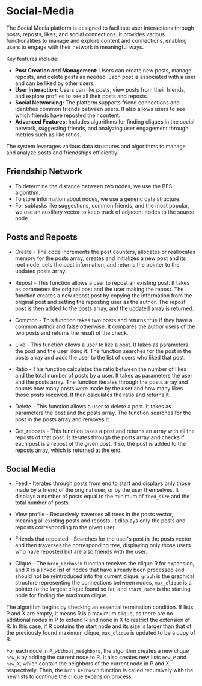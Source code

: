 # Social-Media

The Social Media platform is designed to facilitate user interactions through posts, reposts, likes, and social connections. It provides various functionalities to manage and explore content and connections, enabling users to engage with their network in meaningful ways.

Key features include:

- **Post Creation and Management:** Users can create new posts, manage reposts, and delete posts as needed. Each post is associated with a user and can be liked by other users.
- **User Interaction:** Users can like posts, view posts from their friends, and explore profiles to see all their posts and reposts.
- **Social Networking:** The platform supports friend connections and identifies common friends between users. It also allows users to see which friends have reposted their content.
- **Advanced Features:** Includes algorithms for finding cliques in the social network, suggesting friends, and analyzing user engagement through metrics such as like ratios.

The system leverages various data structures and algorithms to manage and analyze posts and friendships efficiently.

## Friendship Network

* To determine the distance between two nodes, we use the BFS algorithm.
* To store information about nodes, we use a generic data structure.
* For subtasks like suggestions, common friends, and the most popular, we use an auxiliary vector to keep track of adjacent nodes to the source node.

## Posts and Reposts

* Create - The code increments the post counters, allocates or reallocates memory for the posts array, creates and initializes a new post and its root node, sets the post information, and returns the pointer to the updated posts array.

* Repost - This function allows a user to repost an existing post. It takes as parameters the original post and the user making the repost. The function creates a new repost post by copying the information from the original post and setting the reposting user as the author. The repost post is then added to the posts array, and the updated array is returned.

* Common - This function takes two posts and returns true if they have a common author and false otherwise. It compares the author users of the two posts and returns the result of the check.

* Like - This function allows a user to like a post. It takes as parameters the post and the user liking it. The function searches for the post in the posts array and adds the user to the list of users who liked that post.

* Ratio - This function calculates the ratio between the number of likes and the total number of posts by a user. It takes as parameters the user and the posts array. The function iterates through the posts array and counts how many posts were made by the user and how many likes those posts received. It then calculates the ratio and returns it.

* Delete - This function allows a user to delete a post. It takes as parameters the post and the posts array. The function searches for the post in the posts array and removes it.

* Get_reposts - This function takes a post and returns an array with all the reposts of that post. It iterates through the posts array and checks if each post is a repost of the given post. If so, the post is added to the reposts array, which is returned at the end.

## Social Media

* Feed - Iterates through posts from end to start and displays only those made by a friend of the original user, or by the user themselves. It displays a number of posts equal to the minimum of `feed_size` and the total number of posts.

* View profile - Recursively traverses all trees in the posts vector, meaning all existing posts and reposts. It displays only the posts and reposts corresponding to the given user.

* Friends that reposted - Searches for the user's post in the posts vector and then traverses the corresponding tree, displaying only those users who have reposted but are also friends with the user.

* Clique - The `bron_kerbosch` function receives the clique R for expansion, and X is a linked list of nodes that have already been processed and should not be reintroduced into the current clique. `graph` is the graphical structure representing the connections between nodes, `max_clique` is a pointer to the largest clique found so far, and `start_node` is the starting node for finding the maximum clique.

The algorithm begins by checking an essential termination condition. If lists P and X are empty, it means R is a maximum clique, as there are no additional nodes in P to extend R and none in X to restrict the extension of R. In this case, if R contains the start node and its size is larger than that of the previously found maximum clique, `max_clique` is updated to be a copy of R.

For each node in `P_without_neighbors`, the algorithm creates a new clique `new_R` by adding the current node to R. It also creates new lists `new_P` and `new_X`, which contain the neighbors of the current node in P and X, respectively. Then, the `bron_kerbosch` function is called recursively with the new lists to continue the clique expansion process.
